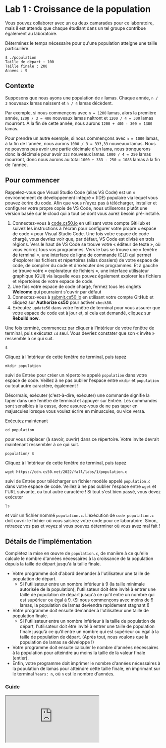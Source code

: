 # Lab 1 : Croissance de la population

<div class="alert" data-alert="warning" role="alert"><p>Vous pouvez collaborer avec un ou deux camarades pour ce laboratoire, mais il est attendu que chaque étudiant dans un tel groupe contribue également au laboratoire.</p></div>

Déterminez le temps nécessaire pour qu'une population atteigne une taille particulière.

    $ ./population
    Taille de départ : 100
    Taille finale : 200
    Années : 9

## Contexte

Supposons que nous ayons une population de `n` lamas. Chaque année, `n / 3` nouveaux lamas naissent et `n / 4` lamas décèdent.

Par exemple, si nous commençons avec `n = 1200` lamas, alors la première année, `1200 / 3 = 400` nouveaux lamas naîtront et `1200 / 4 = 300` lamas mourront. À la fin de cette année, nous aurons `1200 + 400 - 300 = 1300` lamas.

Pour prendre un autre exemple, si nous commençons avec `n = 1000` lamas, à la fin de l'année, nous aurons `1000 / 3 = 333,33` nouveaux lamas. Nous ne pouvons pas avoir une partie décimale d'un lama, nous tronquerons donc la décimale pour avoir `333` nouveaux lamas. `1000 / 4 = 250` lamas mourront, donc nous aurons au total `1000 + 333 - 250 = 1083` lamas à la fin de l'année.

## Pour commencer

Rappelez-vous que Visual Studio Code (alias VS Code) est un « environnement de développement intégré » (IDE) populaire via lequel vous pouvez écrire du code. Afin que vous n'ayez pas à télécharger, installer et configurer votre propre copie de VS Code, nous utiliserons plutôt une version basée sur le cloud qui a tout ce dont vous aurez besoin pré-installé.

1. Connectez-vous à [code.cs50.io](https://code.cs50.io/) en utilisant votre compte GitHub et suivez les instructions à l'écran pour configurer votre propre « espace de code » pour Visual Studio Code. Une fois votre espace de code chargé, vous devriez voir que, par défaut, VS Code est divisé en trois régions. Vers le haut de VS Code se trouve votre « éditeur de texte », où vous écrirez tous vos programmes. Vers le bas se trouve une « fenêtre de terminal », une interface de ligne de commande (CLI) qui permet d'explorer les fichiers et répertoires (alias dossiers) de votre espace de code, de compiler du code et d'exécuter des programmes. Et à gauche se trouve votre « explorateur de fichiers », une interface utilisateur graphique (GUI) via laquelle vous pouvez également explorer les fichiers et répertoires de votre espace de code.
2. Une fois votre espace de code chargé, fermez tous les onglets **Welcome** qui pourraient s'ouvrir par défaut
3. Connectez-vous à [submit.cs50.io](https://submit.cs50.io) en utilisant votre compte GitHub et cliquez sur **Authorize cs50** pour activer `check50`.
4. Exécutez `update50` dans votre fenêtre de terminal pour vous assurer que votre espace de code est à jour et, si cela est demandé, cliquez sur **Rebuild now**.

Une fois terminé, commencez par cliquer à l'intérieur de votre fenêtre de terminal, puis exécutez `cd` seul. Vous devriez constater que son « invite » ressemble à ce qui suit.

    $

Cliquez à l'intérieur de cette fenêtre de terminal, puis tapez

    mkdir population

suivi de Entrée pour créer un répertoire appelé `population` dans votre espace de code. Veillez à ne pas oublier l'espace entre `mkdir` et `population` ou tout autre caractère, également !

Désormais, exécuter (c'est-à-dire, exécuter) une commande signifie la taper dans une fenêtre de terminal et appuyer sur Entrée. Les commandes sont sensibles à la casse, donc assurez-vous de ne pas taper en majuscules lorsque vous voulez écrire en minuscules, ou vice versa.

Exécutez maintenant

    cd population

pour vous déplacer (à savoir, ouvrir) dans ce répertoire. Votre invite devrait maintenant ressembler à ce qui suit.

    population/ $

Cliquez à l'intérieur de cette fenêtre de terminal, puis tapez

    wget https://cdn.cs50.net/2022/fall/labs/1/population.c

suivi de Entrée pour télécharger un fichier modèle appelé `population.c` dans votre espace de code. Veillez à ne pas oublier l'espace entre `wget` et l'URL suivante, ou tout autre caractère ! Si tout s'est bien passé, vous devez exécuter

    ls

et voir un fichier nommé `population.c`. L'exécution de `code population.c` doit ouvrir le fichier où vous saisirez votre code pour ce laboratoire. Sinon, retracez vos pas et voyez si vous pouvez déterminer où vous avez mal fait !

## Détails de l'implémentation

Complétez la mise en œuvre de `population.c`, de manière à ce qu'elle calcule le nombre d'années nécessaires à la croissance de la population depuis la taille de départ jusqu'à la taille finale.

- Votre programme doit d'abord demander à l'utilisateur une taille de population de départ.
  - Si l'utilisateur entre un nombre inférieur à 9 (la taille minimale autorisée de la population), l'utilisateur doit être invité à entrer une taille de population de départ jusqu'à ce qu'il entre un nombre qui est supérieur ou égal à 9. (Si nous commençons avec moins de 9 lamas, la population de lamas deviendra rapidement stagnant !)
- Votre programme doit ensuite demander à l'utilisateur une taille de population finale.
  - Si l'utilisateur entre un nombre inférieur à la taille de population de départ, l'utilisateur doit être invité à entrer une taille de population finale jusqu'à ce qu'il entre un nombre qui est supérieur ou égal à la taille de population de départ. (Après tout, nous voulons que la population de lamas se développe !)
- Votre programme doit ensuite calculer le nombre d'années nécessaires à la population pour atteindre au moins la taille de la valeur finale (entier).
- Enfin, votre programme doit imprimer le nombre d'années nécessaires à la population de lamas pour atteindre cette taille finale, en imprimant sur le terminal `Years: n`, où `n` est le nombre d'années.

### Guide

<iframe allow="accelerometer; autoplay; encrypted-media; gyroscope; picture-in-picture" allowfullscreen="" class="border" data-video="" src="https://video.cs50.io/dZmtRHHUB1M"></iframe>